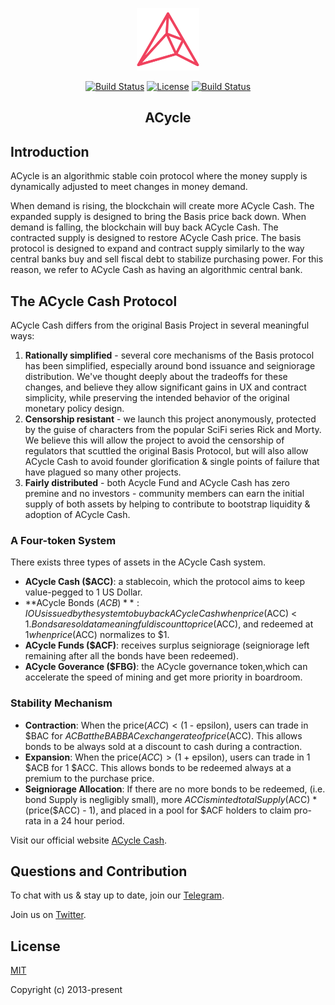 <p align="center"><a href="" target="_blank" rel="noopener noreferrer"><img width="100" src="./acycle.svg" alt="acycle"></a></p>

<p align="center">
  <a href="https://circleci.com/gh/vuejs/vue/tree/dev"><img src="https://img.shields.io/circleci/project/github/vuejs/vue/dev.svg?sanitize=true" alt="Build Status"></a>
  <a href="https://www.npmjs.com/package/vue"><img src="https://img.shields.io/npm/l/vue.svg?sanitize=true" alt="License"></a>
  <a href="https://app.saucelabs.com/builds/50f8372d79f743a3b25fb6ca4851ca4c"><img src="https://app.saucelabs.com/buildstatus/vuejs" alt="Build Status"></a>
</p>

<h2 align="center">ACycle</h2>

## Introduction

ACycle is an algorithmic stable coin protocol where the money supply is dynamically adjusted to meet changes in money demand.

When demand is rising, the blockchain will create more ACycle Cash. The expanded supply is designed to bring the Basis price back down.
When demand is falling, the blockchain will buy back ACycle Cash. The contracted supply is designed to restore ACycle Cash price.
The basis protocol is designed to expand and contract supply similarly to the way central banks buy and sell fiscal debt to stabilize purchasing power. For this reason, we refer to ACycle Cash as having an algorithmic central bank.

## The ACycle Cash Protocol

ACycle Cash differs from the original Basis Project in several meaningful ways: 

1. **Rationally simplified** - several core mechanisms of the Basis protocol has been simplified, especially around bond issuance and seigniorage distribution. We've thought deeply about the tradeoffs for these changes, and believe they allow significant gains in UX and contract simplicity, while preserving the intended behavior of the original monetary policy design. 
2. **Censorship resistant** - we launch this project anonymously, protected by the guise of characters from the popular SciFi series Rick and Morty. We believe this will allow the project to avoid the censorship of regulators that scuttled the original Basis Protocol, but will also allow ACycle Cash to avoid founder glorification & single points of failure that have plagued so many other projects. 
3. **Fairly distributed** - both Acycle Fund and ACycle Cash has zero premine and no investors - community members can earn the initial supply of both assets by helping to contribute to bootstrap liquidity & adoption of ACycle Cash. 

### A Four-token System

There exists three types of assets in the ACycle Cash system. 

- **ACycle Cash ($ACC)**: a stablecoin, which the protocol aims to keep value-pegged to 1 US Dollar. 
- **ACycle Bonds ($ACB)**: IOUs issued by the system to buy back ACycle Cash when price($ACC) < $1. Bonds are sold at a meaningful discount to price($ACC), and redeemed at $1 when price($ACC) normalizes to $1. 
- **ACycle Funds ($ACF)**: receives surplus seigniorage (seigniorage left remaining after all the bonds have been redeemed).
- **ACycle Goverance ($FBG)**: the ACycle governance token,which can accelerate the speed of mining and get more priority in boardroom.

### Stability Mechanism

- **Contraction**: When the price($ACC) < ($1 - epsilon), users can trade in $BAC for $ACB at the BABBAC exchange rate of price($ACC). This allows bonds to be always sold at a discount to cash during a contraction.
- **Expansion**: When the price($ACC) > ($1 + epsilon), users can trade in 1 $ACB for 1 $ACC. This allows bonds to be redeemed always at a premium to the purchase price. 
- **Seigniorage Allocation**: If there are no more bonds to be redeemed, (i.e. bond Supply is negligibly small), more $ACC is minted totalSupply($ACC) * (price($ACC) - 1), and placed in a pool for $ACF holders to claim pro-rata in a 24 hour period. 

Visit our official website [ACycle Cash](https://acycle.io).

## Questions and Contribution

To chat with us & stay up to date, join our [Telegram](https://t.me/acycle).

Join us on [Twitter](https://twitter.com/acycleio).

## License

[MIT](https://opensource.org/licenses/MIT)

Copyright (c) 2013-present
